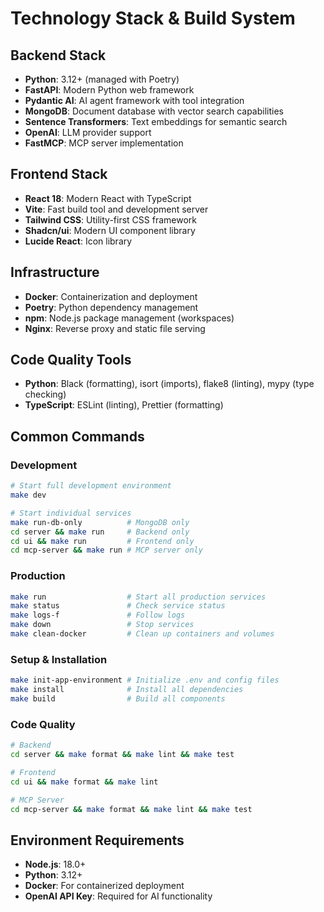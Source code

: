 # Technology Stack & Build System

## Backend Stack
- **Python**: 3.12+ (managed with Poetry)
- **FastAPI**: Modern Python web framework
- **Pydantic AI**: AI agent framework with tool integration
- **MongoDB**: Document database with vector search capabilities
- **Sentence Transformers**: Text embeddings for semantic search
- **OpenAI**: LLM provider support
- **FastMCP**: MCP server implementation

## Frontend Stack
- **React 18**: Modern React with TypeScript
- **Vite**: Fast build tool and development server
- **Tailwind CSS**: Utility-first CSS framework
- **Shadcn/ui**: Modern UI component library
- **Lucide React**: Icon library

## Infrastructure
- **Docker**: Containerization and deployment
- **Poetry**: Python dependency management
- **npm**: Node.js package management (workspaces)
- **Nginx**: Reverse proxy and static file serving

## Code Quality Tools
- **Python**: Black (formatting), isort (imports), flake8 (linting), mypy (type checking)
- **TypeScript**: ESLint (linting), Prettier (formatting)

## Common Commands

### Development
```bash
# Start full development environment
make dev

# Start individual services
make run-db-only          # MongoDB only
cd server && make run     # Backend only
cd ui && make run         # Frontend only
cd mcp-server && make run # MCP server only
```

### Production
```bash
make run                  # Start all production services
make status               # Check service status
make logs-f               # Follow logs
make down                 # Stop services
make clean-docker         # Clean up containers and volumes
```

### Setup & Installation
```bash
make init-app-environment # Initialize .env and config files
make install              # Install all dependencies
make build                # Build all components
```

### Code Quality
```bash
# Backend
cd server && make format && make lint && make test

# Frontend  
cd ui && make format && make lint

# MCP Server
cd mcp-server && make format && make lint && make test
```

## Environment Requirements
- **Node.js**: 18.0+
- **Python**: 3.12+
- **Docker**: For containerized deployment
- **OpenAI API Key**: Required for AI functionality